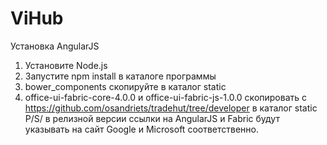 # ViHub

Установка AngularJS

1. Установите Node.js
2. Запустите npm install в каталоге программы
3. bower_components скопируйте в каталог static
4. office-ui-fabric-core-4.0.0 и office-ui-fabric-js-1.0.0 скопировать 
с https://github.com/osandriets/tradehut/tree/developer в каталог static
P/S/ в релизной версии ссылки на AngularJS и Fabric будут указывать на сайт Google и Microsoft соответственно.

